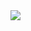 <img align="left" src="https://github-readme-stats.vercel.app/api?username=gtakat&count_private=true&theme=vision-friendly-dark" />
